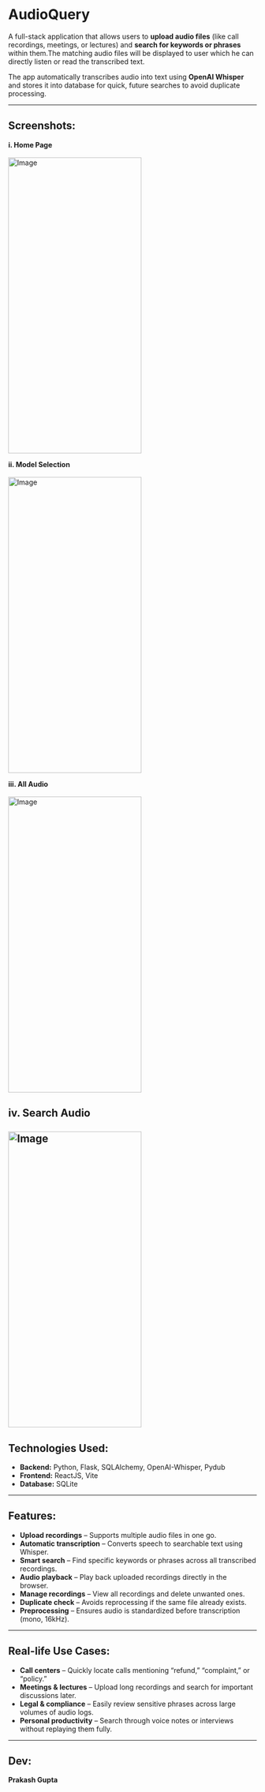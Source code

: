# AudioQuery

A full-stack application that allows users to **upload audio files** (like call recordings, meetings, or lectures) and **search for keywords or phrases** within them.The matching audio files will be displayed to user which he can directly listen or read the transcribed text. 

The app automatically transcribes audio into text using **OpenAI Whisper** and stores it into database for quick, future searches to avoid duplicate processing.

---

## Screenshots:
**i. Home Page** <br/> <br/>
<img width="270" height="600" alt="Image" src="https://github.com/user-attachments/assets/bb2eda49-e1e4-4fd2-8037-0ee941f46396" />

**ii. Model Selection** <br/> <br/>
<img width="270" height="600" alt="Image" src="https://github.com/user-attachments/assets/16d9e5e6-007d-4e85-acda-4423aa9a643b" />

**iii. All Audio** <br/> <br/>
<img width="270" height="600" alt="Image" src="https://github.com/user-attachments/assets/54f1af6f-cf9b-42dd-b2d1-c611fc63fe12" />

**iv. Search Audio** <br/> <br/>
<img width="270" height="600" alt="Image" src="https://github.com/user-attachments/assets/232f855b-3d5d-4f7e-9120-16df3084220e" />
---

## Technologies Used:
- **Backend:** Python, Flask, SQLAlchemy, OpenAI-Whisper, Pydub  
- **Frontend:** ReactJS, Vite
- **Database:** SQLite
 

---

## Features:
- **Upload recordings** – Supports multiple audio files in one go.  
- **Automatic transcription** – Converts speech to searchable text using Whisper.  
- **Smart search** – Find specific keywords or phrases across all transcribed recordings.  
- **Audio playback** – Play back uploaded recordings directly in the browser.  
- **Manage recordings** – View all recordings and delete unwanted ones.  
- **Duplicate check** – Avoids reprocessing if the same file already exists.  
- **Preprocessing** – Ensures audio is standardized before transcription (mono, 16kHz).  

---

## Real-life Use Cases:
- **Call centers** – Quickly locate calls mentioning “refund,” “complaint,” or “policy.”  
- **Meetings & lectures** – Upload long recordings and search for important discussions later.  
- **Legal & compliance** – Easily review sensitive phrases across large volumes of audio logs.  
- **Personal productivity** – Search through voice notes or interviews without replaying them fully.  

---


## Dev:
**Prakash Gupta**
